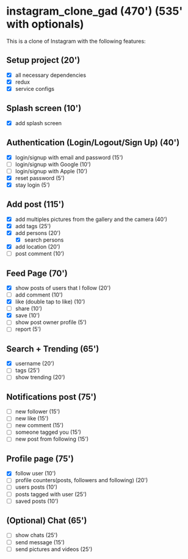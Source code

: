 # instagram_clone_gad (470') (535' with optionals)

This is a clone of Instagram with the following features:

## Setup project (20')
* [x] all necessary dependencies
* [x] redux
* [x] service configs

## Splash screen (10')
* [x] add splash screen

## Authentication (Login/Logout/Sign Up) (40')
  * [x] login/signup with email and password (15')
  * [ ] login/signup with Google (10')
  * [ ] login/signup with Apple (10')
  * [x] reset password (5')
  * [x] stay login (5')

## Add post (115')
 * [x] add multiples pictures from the gallery and the camera (40')
 * [x] add tags (25')
 * [x] add persons (20')
      * [x] search persons
 * [x] add location (20')
 * [ ] post comment (10')

## Feed Page (70')
  * [x] show posts of users that I follow (20')
  * [ ] add comment (10')
  * [x] like (double tap to like) (10')
  * [ ] share (10')
  * [x] save (10')
  * [ ] show post owner profile (5')
  * [ ] report (5')

## Search + Trending (65')
  * [x] username (20')
  * [ ] tags (25')
  * [ ] show trending (20')

## Notifications post (75')
  * [ ] new follower (15')
  * [ ] new like (15')
  * [ ] new comment (15')
  * [ ] someone tagged you (15')
  * [ ] new post from following (15')

## Profile page (75')
  * [x] follow user (10')
  * [ ] profile counters(posts, followers and following) (20')
  * [ ] users posts (10')
  * [ ] posts tagged with user (25')
  * [ ] saved posts (10')

## (Optional) Chat (65')
  * [ ] show chats (25')
  * [ ] send message (15')
  * [ ] send pictures and videos (25')